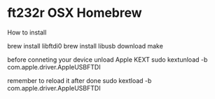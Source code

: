 # ft232r OSX Homebrew
How to install

brew install libftdi0
brew install libusb
download
make

before conneting your device unload Apple KEXT
sudo kextunload -b com.apple.driver.AppleUSBFTDI

remember to reload it after done 
sudo kextload -b com.apple.driver.AppleUSBFTDI
